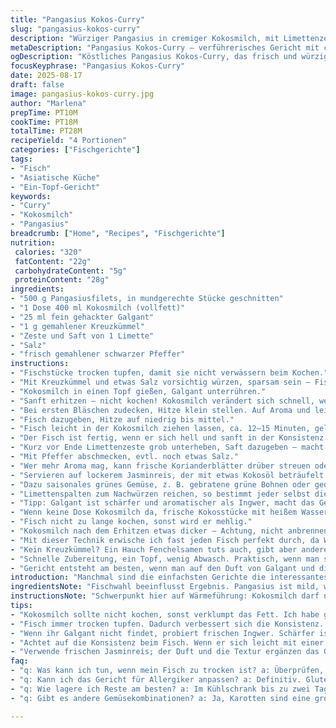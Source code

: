 ```yaml
---
title: "Pangasius Kokos-Curry"
slug: "pangasius-kokos-curry"
description: "Würziger Pangasius in cremiger Kokosmilch, mit Limettenzeste und Kräuteraromen. Ingwer ersetzt durch Galgant, Koriander ersetzt durch Kreuzkümmel. Zubereitung in zwei Phasen – erst sanft ziehen, dann kurz aufkochen. Mit Jasminreis und Saison-Gemüse serviert. Perfekt abgestimmt auf Textur und Aroma. Für Gluten-, Laktose- und Nussallergiker geeignet."
metaDescription: "Pangasius Kokos-Curry – verführerisches Gericht mit cremiger Kokosmilch und aromatischem Galgant."
ogDescription: "Köstliches Pangasius Kokos-Curry, das frisch und würzig die Sinne belebt. Ein asiatisches Erlebnis."
focusKeyphrase: "Pangasius Kokos-Curry"
date: 2025-08-17
draft: false
image: pangasius-kokos-curry.jpg
author: "Marlena"
prepTime: PT10M
cookTime: PT18M
totalTime: PT28M
recipeYield: "4 Portionen"
categories: ["Fischgerichte"]
tags:
- "Fisch"
- "Asiatische Küche"
- "Ein-Topf-Gericht"
keywords:
- "Curry"
- "Kokosmilch"
- "Pangasius"
breadcrumb: ["Home", "Recipes", "Fischgerichte"]
nutrition: 
 calories: "320"
 fatContent: "22g"
 carbohydrateContent: "5g"
 proteinContent: "28g"
ingredients:
- "500 g Pangasiusfilets, in mundgerechte Stücke geschnitten"
- "1 Dose 400 ml Kokosmilch (vollfett)"
- "25 ml fein gehackter Galgant"
- "1 g gemahlener Kreuzkümmel"
- "Zeste und Saft von 1 Limette"
- "Salz"
- "frisch gemahlener schwarzer Pfeffer"
instructions:
- "Fischstücke trocken tupfen, damit sie nicht verwässern beim Kochen."
- "Mit Kreuzkümmel und etwas Salz vorsichtig würzen, sparsam sein – Fisch bleibt zart und soll nicht überwürzt werden."
- "Kokosmilch in einen Topf gießen, Galgant unterrühren."
- "Sanft erhitzen – nicht kochen! Kokosmilch verändert sich schnell, wenn zu heiß."
- "Bei ersten Bläschen zudecken, Hitze klein stellen. Auf Aroma und leichte Reduktion achten."
- "Fisch dazugeben, Hitze auf niedrig bis mittel."
- "Fisch leicht in der Kokosmilch ziehen lassen, ca. 12–15 Minuten, gelegentlich rühren."
- "Der Fisch ist fertig, wenn er sich hell und sanft in der Konsistenz anfühlt, fast wie pochiert."
- "Kurz vor Ende Limettenzeste grob unterheben, Saft dazugeben – macht frisch, nicht sauer werden lassen."
- "Mit Pfeffer abschmecken, evtl. noch etwas Salz."
- "Wer mehr Aroma mag, kann frische Korianderblätter drüber streuen oder rote Chili fein hacken."
- "Servieren auf lockerem Jasminreis, der mit etwas Kokosöl beträufelt wurde."
- "Dazu saisonales grünes Gemüse, z. B. gebratene grüne Bohnen oder gedämpfter Brokkoli."
- "Limettenspalten zum Nachwürzen reichen, so bestimmt jeder selbst die Säure."
- "Tipp: Galgant ist schärfer und aromatischer als Ingwer, macht das Gericht exotischer."
- "Wenn keine Dose Kokosmilch da, frische Kokosstücke mit heißem Wasser und Mixer als Ersatz."
- "Fisch nicht zu lange kochen, sonst wird er mehlig."
- "Kokosmilch nach dem Erhitzen etwas dicker – Achtung, nicht anbrennen lassen!"
- "Mit dieser Technik erwische ich fast jeden Fisch perfekt durch, da Wärmeablauf kontrolliert und damit Textur besser."
- "Kein Kreuzkümmel? Ein Hauch Fenchelsamen tuts auch, gibt aber andere Note."
- "Schnelle Zubereitung, ein Topf, wenig Abwasch. Praktisch, wenn man spontan Gäste hat."
- "Gericht entsteht am besten, wenn man auf den Duft von Galgant und die leichte Säure der Limette hört."
introduction: "Manchmal sind die einfachsten Gerichte die interessantesten – Pangasius in Kokosmilch, aber anders: kein Ingwer, sondern Galgant für eine intensivere, fast zitronige Schärfe. Kreuzkümmel ersetzt den Koriander, bringt Wärme und Tiefe, ohne dominant zu sein. Die Limette zum Schluss frischt nicht nur auf, sondern auch der Duft entsteigt plötzlich einer anderen Dimension – fast als würde die Kokosmilch die Aromen neu aufwecken. Wichtig: Geduld beim Köcheln, keine Hitzeexzesse. Ich hab gelernt, dass man den Fisch am besten zieht, nicht kocht. Durch passende Textur bleibt er saftig, fast schmelzend. Der Begleiter: Jasminreis mit einem Tropfen Kokosöl, dazu knackiges Grün – viel braucht es nicht. Ein schnelles Gericht für Tage, an denen man etwas anders will, ohne viel Aufwand."
ingredientsNote: "Fischwahl beeinflusst Ergebnis. Pangasius ist mild, weich – perfekt für cremige Saucen. Alternativ funktioniert Tilapia oder auch Seelachs. Kokosmilch: Vollfett ist wichtig, fettarm enttäuscht im Mundgefühl. Galgant frisch kaufen oder tiefgekühlt – getrocknet verliert viel Aroma. Kreuzkümmel möglichst frisch gemahlen, verleiht Tiefe. Limette sparsam – Saft lässt Saucen schnell ausflocken, echte Zeste aber bringt intensive Öle. Salz sehr vorsichtig, kokossüße mildert Geschmack, zu viel Salz schlägt durch und zerstört Balance. Wenn kein Jasminreis, basmati oder sogar Couscous gehen, aber dann leicht anders. Gemüse sollte nicht zu eiweißlastig sein, besser knackig und grün."
instructionsNote: "Schwerpunkt hier auf Wärmeführung: Kokosmilch darf niemals sprudelnd kochen, sonst verklumpt Fett. Hitze klein, lieber länger ziehen lassen. Fisch zuerst trocken tupfen, sonst wässriges Ende. Aromaten vor Erhitzen mit Kokos vermengen, so entfalten sie sich langsam. Limettensaft erst sehr spät, sonst „kocht“ die Säure. Zeitangaben sind nur grobe Richtwerte; entscheidend ist die Textur: Wenn Fisch sich leicht löst, aber nicht bricht, perfekt. Beim Servieren Geschmack noch einmal angleichen; oft fehlt am Ende Pfeffer mehr als sonst. Wichtig – keine Hektik, das Gericht lebt von Ruhe. Variiert man Gewürze, zeigt sich ganz neue Seite des Kokos-Fisch-Spielens."
tips:
- "Kokosmilch sollte nicht kochen, sonst verklumpt das Fett. Ich habe gelernt, die Hitze niedrig zu halten. Zugedeckt ziehen lassen. Vorab kühl, dann sanft erhitzen. Wenn es blubbert, Hitze reduzieren. Aroma entfaltet sich besser."
- "Fisch immer trocken tupfen. Dadurch verbessert sich die Konsistenz. Feuchtigkeit macht die Sauce wässrig. Prüfen, wie der Fisch aussieht. Er sollte leicht glänzen; dann ist er perfekt zum Würzen. Einfaches Würzen hilft, damit er nicht überdeckt wird."
- "Wenn ihr Galgant nicht findet, probiert frischen Ingwer. Schärfer ist er nicht, aber dennoch aromatisch. Beachten, dass er den Geschmack stark verändern kann. Kümmel gibt eine andere Dimension. Experimentieren lohnt sich, verdeckt jedoch die Würze nicht."
- "Achtet auf die Konsistenz beim Fisch. Wenn er sich leicht mit einer Gabel zerteilen lässt, ist er fertig. Ein zarter Biss ist ideal. Kokosmilch sollte cremig, aber nicht fettig wirken. Die richtige Dauer ist entscheidend. Also: Geduld beim Kochen."
- "Verwende frischen Jasminreis; der Duft und die Textur ergänzen das Gericht. Ein Tropfen Kokosöl bringt Extraklasse. Für Gemüse sind grüne Bohnen eine gute Wahl. Aber auch Brokkoli passt ideal. Entscheidend ist, dass Gemüse knackig bleibt."
faq:
- "q: Was kann ich tun, wenn mein Fisch zu trocken ist? a: Überprüfen, ob der Fisch zu lange gekocht wurde. Versuchen, die Hitze beim nächsten Mal niedriger zu halten. Sanftes garen ist das Geheimnis."
- "q: Kann ich das Gericht für Allergiker anpassen? a: Definitiv. Gluten- und laktosefrei ist es schon. Alternativen wie Tofu wären möglich. Einfach die Fischstücke durch eine pflanzliche Alternative ersetzen."
- "q: Wie lagere ich Reste am besten? a: Im Kühlschrank bis zu zwei Tage halten. Achten darauf, gut abzudecken. Wenn es zu trocken wird, mit etwas zusätzlicher Kokosmilch aufwärmen. Schmeckt wirklich gut."
- "q: Gibt es andere Gemüsekombinationen? a: Ja, Karotten sind eine großartige Ergänzung. Brokkoli bleibt knackig, aber auch Zucchini bietet Abwechslung. Achten auf die Garzeit, damit sie nicht zerfallen."

---
```

